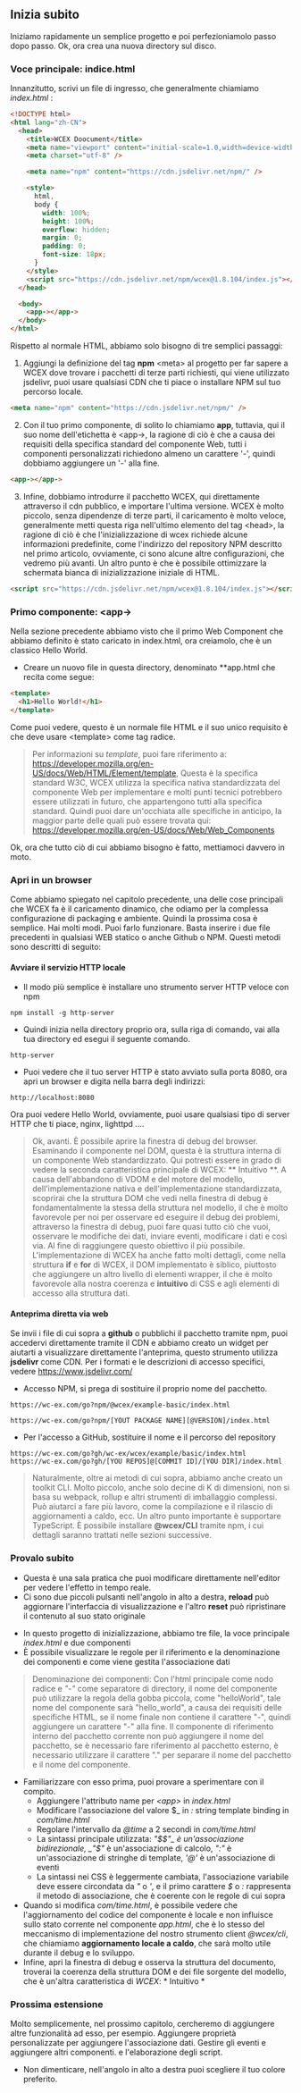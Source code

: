 <!--DESC: {icon:{name:"sports_score",pkg:"mdi",type:"filled"},id:2} -->

## Inizia subito

Iniziamo rapidamente un semplice progetto e poi perfezioniamolo passo dopo passo. Ok, ora crea una nuova directory sul disco.

### Voce principale: indice.html

Innanzitutto, scrivi un file di ingresso, che generalmente chiamiamo _index.html_ :

```html
<!DOCTYPE html>
<html lang="zh-CN">
  <head>
    <title>WCEX Doocument</title>
    <meta name="viewport" content="initial-scale=1.0,width=device-width" />
    <meta charset="utf-8" />

    <meta name="npm" content="https://cdn.jsdelivr.net/npm/" />

    <style>
      html,
      body {
        width: 100%;
        height: 100%;
        overflow: hidden;
        margin: 0;
        padding: 0;
        font-size: 18px;
      }
    </style>
    <script src="https://cdn.jsdelivr.net/npm/wcex@1.8.104/index.js"></script>
  </head>

  <body>
    <app-></app->
  </body>
</html>
```

Rispetto al normale HTML, abbiamo solo bisogno di tre semplici passaggi:

1. Aggiungi la definizione del tag **npm** \<meta\> al progetto per far sapere a WCEX dove trovare i pacchetti di terze parti richiesti, qui viene utilizzato jsdelivr, puoi usare qualsiasi CDN che ti piace o installare NPM sul tuo percorso locale.

```html
<meta name="npm" content="https://cdn.jsdelivr.net/npm/" />
```

2. Con il tuo primo componente, di solito lo chiamiamo **app**, tuttavia, qui il suo nome dell'etichetta è \<app-\>, la ragione di ciò è che a causa dei requisiti della specifica standard del componente Web, tutti i componenti personalizzati richiedono almeno un carattere '-', quindi dobbiamo aggiungere un '-' alla fine.

```html
<app-></app->
```

3. Infine, dobbiamo introdurre il pacchetto WCEX, qui direttamente attraverso il cdn pubblico, e importare l'ultima versione. WCEX è molto piccolo, senza dipendenze di terze parti, il caricamento è molto veloce, generalmente metti questa riga nell'ultimo elemento del tag \<head\>, la ragione di ciò è che l'inizializzazione di wcex richiede alcune informazioni predefinite, come l'indirizzo del repository NPM descritto nel primo articolo, ovviamente, ci sono alcune altre configurazioni, che vedremo più avanti. Un altro punto è che è possibile ottimizzare la schermata bianca di inizializzazione iniziale di HTML.

```html
<script src="https://cdn.jsdelivr.net/npm/wcex@1.8.104/index.js"></script>
```

### Primo componente: **\<app-\>**

Nella sezione precedente abbiamo visto che il primo Web Component che abbiamo definito è stato caricato in index.html, ora creiamolo, che è un classico Hello World.

- Creare un nuovo file in questa directory, denominato **app.html che recita come segue:

```html
<template>
  <h1>Hello World!</h1>
</template>
```

Come puoi vedere, questo è un normale file HTML e il suo unico requisito è che deve usare \<template\> come tag radice.

> Per informazioni su _template_, puoi fare riferimento a: https://developer.mozilla.org/en-US/docs/Web/HTML/Element/template, Questa è la specifica standard W3C, WCEX utilizza la specifica nativa standardizzata del componente Web per implementare e molti punti tecnici potrebbero essere utilizzati in futuro, che appartengono tutti alla specifica standard. Quindi puoi dare un'occhiata alle specifiche in anticipo, la maggior parte delle quali può essere trovata qui: https://developer.mozilla.org/en-US/docs/Web/Web_Components

Ok, ora che tutto ciò di cui abbiamo bisogno è fatto, mettiamoci davvero in moto.

### Apri in un browser

Come abbiamo spiegato nel capitolo precedente, una delle cose principali che WCEX fa è il caricamento dinamico, che odiamo per la complessa configurazione di packaging e ambiente. Quindi la prossima cosa è semplice. Hai molti modi. Puoi farlo funzionare. Basta inserire i due file precedenti in qualsiasi WEB statico o anche Github o NPM. Questi metodi sono descritti di seguito:

#### Avviare il servizio HTTP locale

- Il modo più semplice è installare uno strumento server HTTP veloce con npm

```shell
npm install -g http-server
```

- Quindi inizia nella directory proprio ora, sulla riga di comando, vai alla tua directory ed esegui il seguente comando.

```shell
http-server
```

- Puoi vedere che il tuo server HTTP è stato avviato sulla porta 8080, ora apri un browser e digita nella barra degli indirizzi:

```
http://localhost:8080
```

Ora puoi vedere Hello World, ovviamente, puoi usare qualsiasi tipo di server HTTP che ti piace, nginx, lighttpd ....

> Ok, avanti. È possibile aprire la finestra di debug del browser. Esaminando il componente nel DOM, questa è la struttura interna di un componente Web standardizzato. Qui potresti essere in grado di vedere la seconda caratteristica principale di WCEX: ** Intuitivo **. A causa dell'abbandono di VDOM e del motore del modello, dell'implementazione nativa e dell'implementazione standardizzata, scoprirai che la struttura DOM che vedi nella finestra di debug è fondamentalmente la stessa della struttura nel modello, il che è molto favorevole per noi per osservare ed eseguire il debug dei problemi, attraverso la finestra di debug, puoi fare quasi tutto ciò che vuoi, osservare le modifiche dei dati, inviare eventi, modificare i dati e così via. Al fine di raggiungere questo obiettivo il più possibile. L'implementazione di WCEX ha anche fatto molti dettagli, come nella struttura **if** e **for** di WCEX, il DOM implementato è siblico, piuttosto che aggiungere un altro livello di elementi wrapper, il che è molto favorevole alla nostra coerenza e **intuitivo** di CSS e agli elementi di accesso alla struttura dati.

#### Anteprima diretta via web

Se invii i file di cui sopra a **github** o pubblichi il pacchetto tramite npm, puoi accedervi direttamente tramite il CDN e abbiamo creato un widget per aiutarti a visualizzare direttamente l'anteprima, questo strumento utilizza **jsdelivr** come CDN.
Per i formati e le descrizioni di accesso specifici, vedere https://www.jsdelivr.com/

- Accesso NPM, si prega di sostituire il proprio nome del pacchetto.

```
https://wc-ex.com/go?npm/@wcex/example-basic/index.html

https://wc-ex.com/go?npm/[YOUT PACKAGE NAME][@VERSION]/index.html

```

- Per l'accesso a GitHub, sostituire il nome e il percorso del repository

```
https://wc-ex.com/go?gh/wc-ex/wcex/example/basic/index.html
https://wc-ex.com/go?gh/[YOU REPOS]@[COMMIT ID]/[YOU DIR]/index.html
```

> Naturalmente, oltre ai metodi di cui sopra, abbiamo anche creato un toolkit CLI. Molto piccolo, anche solo decine di K di dimensioni, non si basa su webpack, rollup e altri strumenti di imballaggio complessi. Può aiutarci a fare più lavoro, come la compilazione e il rilascio di aggiornamenti a caldo, ecc. Un altro punto importante è supportare TypeScript. È possibile installare **@wcex/CLI** tramite npm, i cui dettagli saranno trattati nelle sezioni successive.

### Provalo subito
- Questa è una sala pratica che puoi modificare direttamente nell'editor per vedere l'effetto in tempo reale.
- Ci sono due piccoli pulsanti nell'angolo in alto a destra, __reload__ può aggiornare l'interfaccia di visualizzazione e l'altro __reset__ può ripristinare il contenuto al suo stato originale

<div>
<wcex-doc.com-playground files="['first/index.html','first/app.html','first/com/time.html']"></wcex-doc.com-playground>
</div>

- In questo progetto di inizializzazione, abbiamo tre file, la voce principale _index.html_ e due componenti
- È possibile visualizzare le regole per il riferimento e la denominazione dei componenti e come viene gestita l'associazione dati
> Denominazione dei componenti: Con l'html principale come nodo radice e *"-"* come separatore di directory, il nome del componente può utilizzare la regola della gobba piccola, come "helloWorld", tale nome del componente sarà "hello_world", a causa dei requisiti delle specifiche HTML, se il nome finale non contiene il carattere "-", quindi aggiungere un carattere "-" alla fine. Il componente di riferimento interno del pacchetto corrente non può aggiungere il nome del pacchetto, se è necessario fare riferimento al pacchetto esterno, è necessario utilizzare il carattere "." per separare il nome del pacchetto e il nome del componente.  
- Familiarizzare con esso prima, puoi provare a sperimentare con il compito.
  - Aggiungere l'attributo name per _\<app\>_ in _index.html_ 
  - Modificare l'associazione del valore $_ in _:_ string template binding in _com/time.html_ 
  - Regolare l'intervallo da _@time_ a 2 secondi in _com/time.html_ 
  - La sintassi principale utilizzata: _"$$"_ è un'associazione bidirezionale, _"$"_ è un'associazione di calcolo, _":"_ è un'associazione di stringhe di template, _'@'_ è un'associazione di eventi
  - La sintassi nei CSS è leggermente cambiata, l'associazione variabile deve essere circondata da _"_ o _'_, e il primo carattere _$_ o _:_ rappresenta il metodo di associazione, che è coerente con le regole di cui sopra
- Quando si modifica _com/time.html_, è possibile vedere che l'aggiornamento del codice del componente è locale e non influisce sullo stato corrente nel componente _app.html_, che è lo stesso del meccanismo di implementazione del nostro strumento client _@wcex/cli_, che chiamiamo **aggiornamento locale a caldo**, che sarà molto utile durante il debug e lo sviluppo.
- Infine, apri la finestra di debug e osserva la struttura del documento, troverai la coerenza della struttura DOM e dei file sorgente del modello, che è un'altra caratteristica di _WCEX_: * Intuitivo *


### Prossima estensione

Molto semplicemente, nel prossimo capitolo, cercheremo di aggiungere altre funzionalità ad esso, per esempio. Aggiungere proprietà personalizzate per aggiungere l'associazione dati. Gestire gli eventi e aggiungere altri componenti.
e l'elaborazione degli script.
- Non dimenticare, nell'angolo in alto a destra puoi scegliere il tuo colore preferito.

